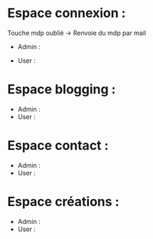 # Espace connexion :
Touche mdp oublié -> Renvoie du mdp par mail


- Admin : 

- User : 

# Espace blogging : 
- Admin : 
- User : 
# Espace contact : 
- Admin : 
- User : 
# Espace créations : 
- Admin : 
- User : 